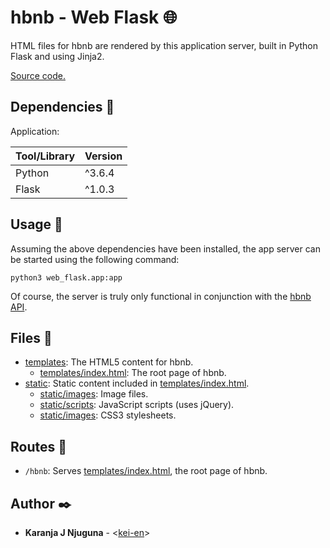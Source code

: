 # hbnb - Web Flask :globe_with_meridians:

HTML files for hbnb are rendered by this application server, built in Python Flask and using Jinja2.

[Source code.](../web_flask)

## Dependencies :couple:

Application:

| Tool/Library | Version |
| ------------ | ------- |
| Python       | ^3.6.4  |
| Flask        | ^1.0.3  |

## Usage :running:

Assuming the above dependencies have been installed, the app server can be started using the following command:

```
python3 web_flask.app:app
```

Of course, the server is truly only functional in conjunction with the [hbnb API](./API.md).

## Files :file_folder:

- [templates](../web_flask/templates): The HTML5 content for hbnb.
  - [templates/index.html](../web_flask/templates/index.html): The root page of hbnb.
- [static](../web_flask/static): Static content included in [templates/index.html](../web_flask/templates/index.html).
  - [static/images](../web_flask/templates/static/images): Image files.
  - [static/scripts](../web_flask/templates/static/scripts): JavaScript scripts (uses jQuery).
  - [static/images](../web_flask/templates/static/styles): CSS3 stylesheets.

## Routes :light_rail:

- `/hbnb`: Serves [templates/index.html](../web_flask/templates/index.html), the root page of hbnb.

## Author :black_nib:

- **Karanja J Njuguna** - <[kei-en](https://github.com/kei-en)>

